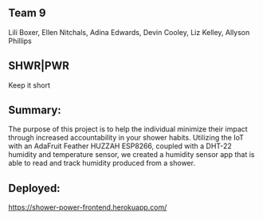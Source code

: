 ## Team 9
Lili Boxer, Ellen Nitchals, Adina Edwards, Devin Cooley, Liz Kelley, Allyson Phillips

## SHWR|PWR
Keep it short

## Summary:
The purpose of this project is to help the individual minimize their impact through increased accountability in your shower habits.  Utilizing the IoT with an AdaFruit Feather HUZZAH ESP8266, coupled with a DHT-22 humidity and temperature sensor, we created a humidity sensor app that is able to read and track humidity produced from a shower.

## Deployed: 
https://shower-power-frontend.herokuapp.com/

